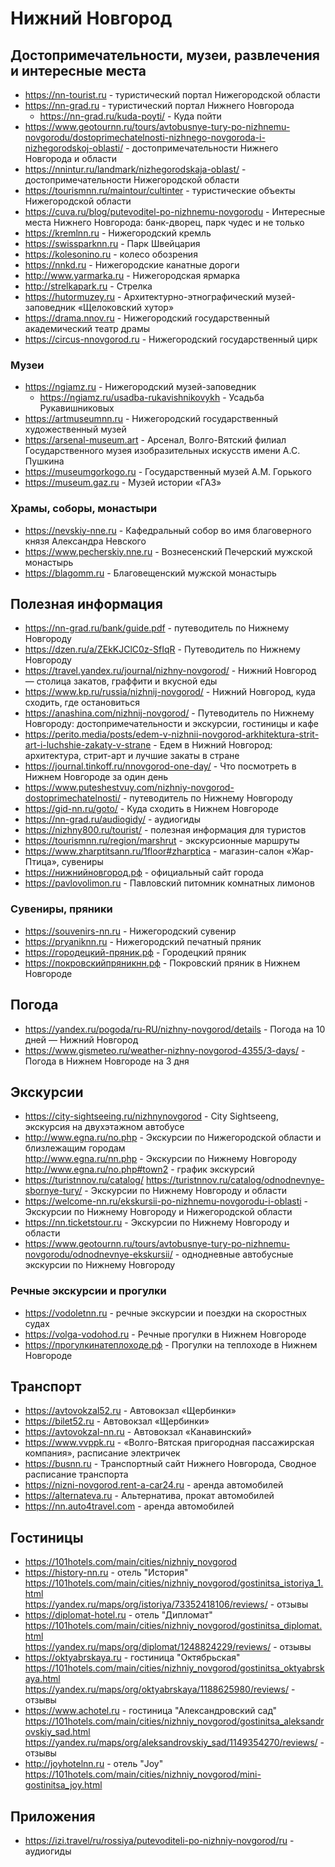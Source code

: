 # Нижний Новгород

## Достопримечательности, музеи, развлечения и интересные места

* https://nn-tourist.ru - туристический портал Нижегородской области
* https://nn-grad.ru - туристический портал Нижнего Новгорода
    + https://nn-grad.ru/kuda-poyti/ - Куда пойти
* https://www.geotournn.ru/tours/avtobusnye-tury-po-nizhnemu-novgorodu/dostoprimechatelnosti-nizhnego-novgoroda-i-nizhegorodskoj-oblasti/ - достопримечательности Нижнего Новгорода и области
* https://nnintur.ru/landmark/nizhegorodskaja-oblast/ - достопримечательности Нижегородской области
* https://tourismnn.ru/maintour/cultinter - туристические объекты Нижегородской области
* https://cuva.ru/blog/putevoditel-po-nizhnemu-novgorodu - Интересные места Нижнего Новгорода: банк-дворец, парк чудес и не только
* https://kremlnn.ru - Нижегородский кремль
* https://swissparknn.ru - Парк Швейцария
* https://kolesonino.ru - колесо обозрения
* https://nnkd.ru - Нижегородские канатные дороги
* http://www.yarmarka.ru - Нижегородская ярмарка
* http://strelkapark.ru - Стрелка
* https://hutormuzey.ru - Архитектурно-этнографический музей-заповедник «Щелоковский хутор»
* https://drama.nnov.ru - Нижегородский государственный академический театр драмы
* https://circus-nnovgorod.ru - Нижегородский государственный цирк

### Музеи

* https://ngiamz.ru - Нижегородский музей-заповедник
    + https://ngiamz.ru/usadba-rukavishnikovykh - Усадьба Рукавишниковых
* https://artmuseumnn.ru - Нижегородский государственный художественный музей
* https://arsenal-museum.art - Арсенал, Волго-Вятский филиал Государственного музея изобразительных искусств имени А.С. Пушкина
* https://museumgorkogo.ru - Государственный музей А.М. Горького
* https://museum.gaz.ru - Музей истории «ГАЗ»

### Храмы, соборы, монастыри

* https://nevskiy-nne.ru - Кафедральный собор во имя благоверного князя Александра Невского
* https://www.pecherskiy.nne.ru - Вознесенский Печерский мужской монастырь
* https://blagomm.ru - Благовещенский мужской монастырь

## Полезная информация

* https://nn-grad.ru/bank/guide.pdf - путеводитель по Нижнему Новгороду
* https://dzen.ru/a/ZEkKJClC0z-SfIqR - Путеводитель по Нижнему Новгороду
* https://travel.yandex.ru/journal/nizhny-novgorod/ - Нижний Новгород — столица закатов, граффити и вкусной еды
* https://www.kp.ru/russia/nizhnij-novgorod/ - Нижний Новгород, куда сходить, где остановиться
* https://anashina.com/nizhnij-novgorod/ - Путеводитель по Нижнему Новгороду: достопримечательности и экскурсии, гостиницы и кафе
* https://perito.media/posts/edem-v-nizhnii-novgorod-arkhitektura-strit-art-i-luchshie-zakaty-v-strane - Едем в Нижний Новгород: архитектура, стрит-арт и лучшие закаты в стране
* https://journal.tinkoff.ru/nnovgorod-one-day/ - Что посмотреть в Нижнем Новгороде за один день
* https://www.puteshestvuy.com/nizhniy-novgorod-dostoprimechatelnosti/ - путеводитель по Нижнему Новгороду
* https://gid-nn.ru/goto/ - Куда сходить в Нижнем Новгороде
* https://nn-grad.ru/audiogidy/ - аудиогиды
* https://nizhny800.ru/tourist/ - полезная информация для туристов
* https://tourismnn.ru/region/marshrut - экскурсионные маршруты
* https://www.zharptitsann.ru/1floor#zharptica - магазин-салон «Жар-Птица», сувениры
* https://нижнийновгород.рф - официальный сайт города
* https://pavlovolimon.ru - Павловский питомник комнатных лимонов

### Сувениры, пряники

* https://souvenirs-nn.ru - Нижегородский сувенир
* https://pryaniknn.ru - Нижегородский печатный пряник
* https://городецкий-пряник.рф - Городецкий пряник
* https://покровскийпряникнн.рф - Покровский пряник в Нижнем Новгороде

## Погода

* https://yandex.ru/pogoda/ru-RU/nizhny-novgorod/details - Погода на 10 дней — Нижний Новгород
* https://www.gismeteo.ru/weather-nizhny-novgorod-4355/3-days/ - Погода в Нижнем Новгороде на 3 дня

## Экскурсии

* https://city-sightseeing.ru/nizhnynovgorod - City Sightseeng, экскурсия на двухэтажном автобусе
* http://www.egna.ru/no.php - Экскурсии по Нижегородской области и близлежащим городам  
  http://www.egna.ru/nn.php - Экскурсии по Нижнему Новгороду  
  http://www.egna.ru/no.php#town2 - график экскурсий
* https://turistnnov.ru/catalog/   https://turistnnov.ru/catalog/odnodnevnye-sbornye-tury/ - Экскурсии по Нижнему Новгороду и области
* https://welcome-nn.ru/ekskursii-po-nizhnemu-novgorodu-i-oblasti - Экскурсии по Нижнему Новгороду и Нижегородской области
* https://nn.ticketstour.ru - Экскурсии по Нижнему Новгороду и области
* https://www.geotournn.ru/tours/avtobusnye-tury-po-nizhnemu-novgorodu/odnodnevnye-ekskursii/ - однодневные автобусные экскурсии по Нижнему Новгороду

### Речные экскурсии и прогулки

* https://vodoletnn.ru - речные экскурсии и поездки на скоростных судах
* https://volga-vodohod.ru - Речные прогулки в Нижнем Новгороде
* https://прогулкинатеплоходе.рф - Прогулки на теплоходе в Нижнем Новгороде

## Транспорт

* https://avtovokzal52.ru - Автовокзал «Щербинки»
* https://bilet52.ru - Автовокзал «Щербинки»
* https://avtovokzal-nn.ru - Автовокзал «Канавинский»
* https://www.vvppk.ru - «Волго-Вятская пригородная пассажирская компания», расписание электричек
* https://busnn.ru - Транспортный сайт Нижнего Новгорода, Сводное расписание транспорта
* https://nizni-novgorod.rent-a-car24.ru - аренда автомобилей
* https://alternateva.ru - Альтернатива, прокат автомобилей
* https://nn.auto4travel.com - аренда автомобилей

## Гостиницы

* https://101hotels.com/main/cities/nizhniy_novgorod
* https://history-nn.ru - отель "История"  
  https://101hotels.com/main/cities/nizhniy_novgorod/gostinitsa_istoriya_1.html  
  https://yandex.ru/maps/org/istoriya/73352418106/reviews/ - отзывы
* https://diplomat-hotel.ru - отель "Дипломат"  
  https://101hotels.com/main/cities/nizhniy_novgorod/gostinitsa_diplomat.html  
  https://yandex.ru/maps/org/diplomat/1248824229/reviews/ - отзывы
* https://oktyabrskaya.ru - гостиница "Октябрьская"  
  https://101hotels.com/main/cities/nizhniy_novgorod/gostinitsa_oktyabrskaya.html  
  https://yandex.ru/maps/org/oktyabrskaya/1188625980/reviews/ - отзывы
* https://www.achotel.ru - гостиница "Александровский сад"  
  https://101hotels.com/main/cities/nizhniy_novgorod/gostinitsa_aleksandrovskiy_sad.html  
  https://yandex.ru/maps/org/aleksandrovskiy_sad/1149354270/reviews/ - отзывы
* http://joyhotelnn.ru - отель "Joy"  
  https://101hotels.com/main/cities/nizhniy_novgorod/mini-gostinitsa_joy.html

## Приложения

* https://izi.travel/ru/rossiya/putevoditeli-po-nizhniy-novgorod/ru - аудиогиды
